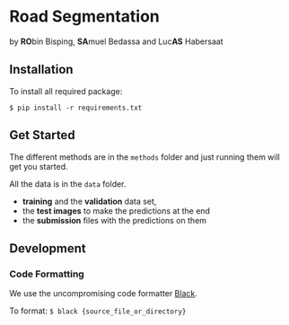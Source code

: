 # Road Segmentation
by **RO**bin Bisping, **SA**muel Bedassa and Luc**AS** Habersaat


## Installation
To install all required package:
```
$ pip install -r requirements.txt
```

## Get Started
The different methods are in the `methods` folder and just running them will get you started.

All the data is in the `data` folder. 
* **training** and the **validation** data set,
* the **test images** to make the predictions at the end
* the **submission** files with the predictions on them

## Development



### Code Formatting
We use the uncompromising code formatter [Black](https://github.com/psf/black). 

To format: `$ black {source_file_or_directory}`